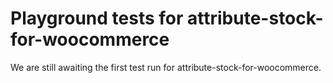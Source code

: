# Playground tests for attribute-stock-for-woocommerce
We are still awaiting the first test run for attribute-stock-for-woocommerce.
